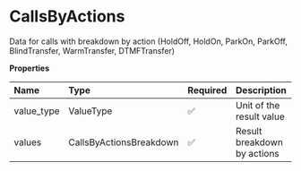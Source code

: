 # CallsByActions

Data for calls with breakdown by action (HoldOff, HoldOn, ParkOn, ParkOff, BlindTransfer, WarmTransfer, DTMFTransfer)

**Properties**

| Name       | Type                    | Required | Description                 |
| :--------- | :---------------------- | :------- | :-------------------------- |
| value_type | ValueType               | ✅       | Unit of the result value    |
| values     | CallsByActionsBreakdown | ✅       | Result breakdown by actions |

<!-- This file was generated by liblab | https://liblab.com/ -->
